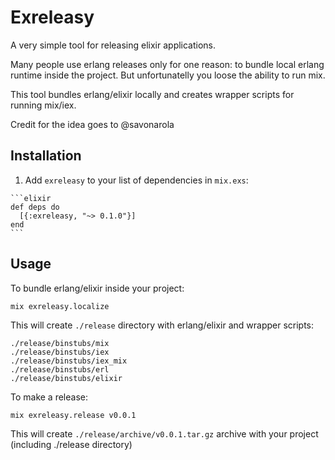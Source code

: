 # Exreleasy

A very simple tool for releasing elixir applications.

Many people use erlang releases only for one reason: to bundle local erlang runtime inside the project. But unfortunatelly you loose the ability to run mix.

This tool bundles erlang/elixir locally and creates wrapper scripts for running mix/iex.

Credit for the idea goes to @savonarola

## Installation

  1. Add `exreleasy` to your list of dependencies in `mix.exs`:

    ```elixir
    def deps do
      [{:exreleasy, "~> 0.1.0"}]
    end
    ```

## Usage

To bundle erlang/elixir inside your project:

    mix exreleasy.localize

This will create `./release` directory with erlang/elixir and wrapper scripts:

    ./release/binstubs/mix
    ./release/binstubs/iex
    ./release/binstubs/iex_mix
    ./release/binstubs/erl
    ./release/binstubs/elixir

To make a release:

    mix exreleasy.release v0.0.1

This will create `./release/archive/v0.0.1.tar.gz` archive with your project (including ./release directory)
